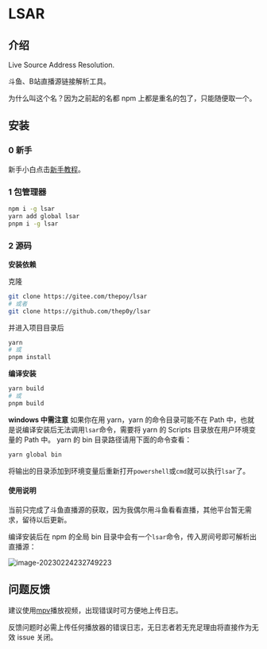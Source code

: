 # LSAR

## 介绍
Live Source Address Resolution.

斗鱼、B站直播源链接解析工具。

为什么叫这个名？因为之前起的名都 npm 上都是重名的包了，只能随便取一个。

## 安装

### 0 新手

新手小白点击[新手教程](doc/beginner-tutorial.md)。

### 1 包管理器

```bash
npm i -g lsar
yarn add global lsar
pnpm i -g lsar
```

### 2 源码

**安装依赖**

克隆

```bash
git clone https://gitee.com/thepoy/lsar
# 或者
git clone https://github.com/thep0y/lsar
```

并进入项目目录后

```bash
yarn
# 或
pnpm install
```

**编译安装**

```bash
yarn build
# 或
pnpm build
```

**windows 中需注意**
如果你在用 yarn，yarn 的命令目录可能不在 Path 中，也就是说编译安装后无法调用`lsar`命令，需要将 yarn 的 Scripts 目录放在用户环境变量的 Path 中。
yarn 的 bin 目录路径请用下面的命令查看：

```bash
yarn global bin
```

将输出的目录添加到环境变量后重新打开`powershell`或`cmd`就可以执行`lsar`了。

#### 使用说明

当前只完成了斗鱼直播源的获取，因为我偶尔用斗鱼看看直播，其他平台暂无需求，留待以后更新。

编译安装后在 npm 的全局 bin 目录中会有一个`lsar`命令，传入房间号即可解析出直播源：

![image-20230224232749223](https://i.imgtg.com/2023/02/24/s9bBq.png)

## 问题反馈

建议使用[mpv](https://mpv.io)播放视频，出现错误时可方便地上传日志。

反馈问题时必需上传任何播放器的错误日志，无日志者若无充足理由将直接作为无效 issue 关闭。
